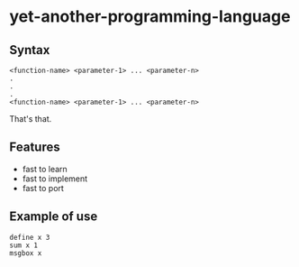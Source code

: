 # yet-another-programming-language

## Syntax

```
<function-name> <parameter-1> ... <parameter-n>
.
.
.
<function-name> <parameter-1> ... <parameter-n>
```

That's that.

## Features

- fast to learn
- fast to implement
- fast to port

## Example of use

```
define x 3
sum x 1
msgbox x
```
